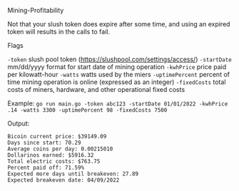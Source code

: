 Mining-Profitability

Not that your slush token does expire after some time, and using an expired token will results in the calls to fail.

Flags

`-token` slush pool token (https://slushpool.com/settings/access/)
`-startDate` mm/dd/yyyy format for start date of mining operation
`-kwhPrice` price paid per kilowatt-hour
`-watts` watts used by the miers
`-uptimePercent` percent of time mining operation is online (expressed as an integer)
`-fixedCosts` total costs of miners, hardware, and other operational fixed costs

Example: `go run main.go -token abc123 -startDate 01/01/2022 -kwhPrice .14 -watts 3300 -uptimePercent 98 -fixedCosts 7500`

Output:
```
Bicoin current price: $39149.09
Days since start: 70.29
Average coins per day: 0.00215010
Dollarinos earned: $5916.32
Total electric costs: $763.75
Percent paid off: 71.59%
Expected more days until breakeven: 27.89
Expected breakeven date: 04/09/2022
```